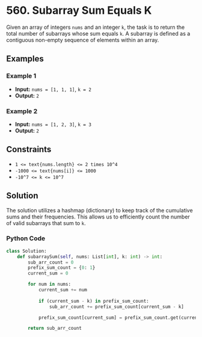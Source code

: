# 560. Subarray Sum Equals K

Given an array of integers `nums` and an integer `k`, the task is to return the total number of subarrays whose sum equals `k`. A subarray is defined as a contiguous non-empty sequence of elements within an array.

## Examples

### Example 1
- **Input:** `nums = [1, 1, 1]`, `k = 2`
- **Output:** `2`

### Example 2
- **Input:** `nums = [1, 2, 3]`, `k = 3`
- **Output:** `2`

## Constraints
- `1 <= text{nums.length} <= 2 times 10^4`
- `-1000 <= text{nums[i]} <= 1000`
- `-10^7 <= k <= 10^7`

## Solution

The solution utilizes a hashmap (dictionary) to keep track of the cumulative sums and their frequencies. This allows us to efficiently count the number of valid subarrays that sum to `k`.

### Python Code

```python
class Solution:
    def subarraySum(self, nums: List[int], k: int) -> int:
        sub_arr_count = 0
        prefix_sum_count = {0: 1}  
        current_sum = 0

        for num in nums:
            current_sum += num
            
            if (current_sum - k) in prefix_sum_count:
                sub_arr_count += prefix_sum_count[current_sum - k] 

            prefix_sum_count[current_sum] = prefix_sum_count.get(current_sum, 0) + 1

        return sub_arr_count